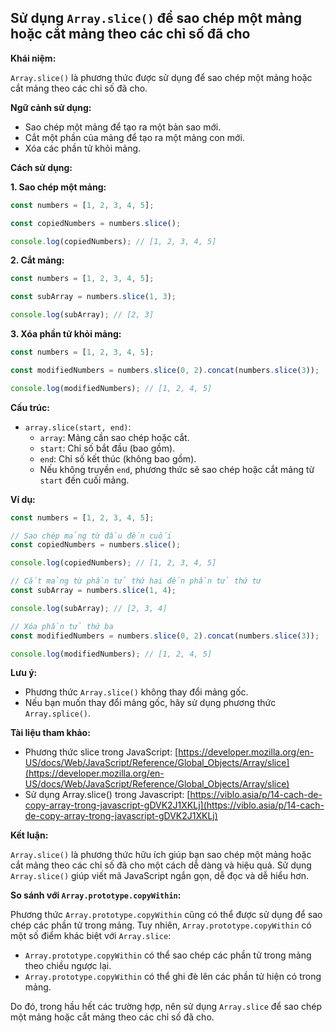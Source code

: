 ## Sử dụng `Array.slice()` để sao chép một mảng hoặc cắt mảng theo các chỉ số đã cho

**Khái niệm:**

`Array.slice()` là phương thức được sử dụng để sao chép một mảng hoặc cắt mảng theo các chỉ số đã cho.

**Ngữ cảnh sử dụng:**

- Sao chép một mảng để tạo ra một bản sao mới.
- Cắt một phần của mảng để tạo ra một mảng con mới.
- Xóa các phần tử khỏi mảng.

**Cách sử dụng:**

**1. Sao chép một mảng:**

```javascript
const numbers = [1, 2, 3, 4, 5];

const copiedNumbers = numbers.slice();

console.log(copiedNumbers); // [1, 2, 3, 4, 5]
```

**2. Cắt mảng:**

```javascript
const numbers = [1, 2, 3, 4, 5];

const subArray = numbers.slice(1, 3);

console.log(subArray); // [2, 3]
```

**3. Xóa phần tử khỏi mảng:**

```javascript
const numbers = [1, 2, 3, 4, 5];

const modifiedNumbers = numbers.slice(0, 2).concat(numbers.slice(3));

console.log(modifiedNumbers); // [1, 2, 4, 5]
```

**Cấu trúc:**

- `array.slice(start, end)`:
  - `array`: Mảng cần sao chép hoặc cắt.
  - `start`: Chỉ số bắt đầu (bao gồm).
  - `end`: Chỉ số kết thúc (không bao gồm).
  - Nếu không truyền `end`, phương thức sẽ sao chép hoặc cắt mảng từ `start` đến cuối mảng.

**Ví dụ:**

```javascript
const numbers = [1, 2, 3, 4, 5];

// Sao chép mảng từ đầu đến cuối
const copiedNumbers = numbers.slice();

console.log(copiedNumbers); // [1, 2, 3, 4, 5]

// Cắt mảng từ phần tử thứ hai đến phần tử thứ tư
const subArray = numbers.slice(1, 4);

console.log(subArray); // [2, 3, 4]

// Xóa phần tử thứ ba
const modifiedNumbers = numbers.slice(0, 2).concat(numbers.slice(3));

console.log(modifiedNumbers); // [1, 2, 4, 5]
```

**Lưu ý:**

- Phương thức `Array.slice()` không thay đổi mảng gốc.
- Nếu bạn muốn thay đổi mảng gốc, hãy sử dụng phương thức `Array.splice()`.

**Tài liệu tham khảo:**

- Phương thức slice trong JavaScript: [https://developer.mozilla.org/en-US/docs/Web/JavaScript/Reference/Global_Objects/Array/slice](https://developer.mozilla.org/en-US/docs/Web/JavaScript/Reference/Global_Objects/Array/slice)
- Sử dụng Array.slice() trong Javascript: [https://viblo.asia/p/14-cach-de-copy-array-trong-javascript-gDVK2J1XKLj](https://viblo.asia/p/14-cach-de-copy-array-trong-javascript-gDVK2J1XKLj)

**Kết luận:**

`Array.slice()` là phương thức hữu ích giúp bạn sao chép một mảng hoặc cắt mảng theo các chỉ số đã cho một cách dễ dàng và hiệu quả. Sử dụng `Array.slice()` giúp viết mã JavaScript ngắn gọn, dễ đọc và dễ hiểu hơn.

**So sánh với `Array.prototype.copyWithin`:**

Phương thức `Array.prototype.copyWithin` cũng có thể được sử dụng để sao chép các phần tử trong mảng. Tuy nhiên, `Array.prototype.copyWithin` có một số điểm khác biệt với `Array.slice`:

- `Array.prototype.copyWithin` có thể sao chép các phần tử trong mảng theo chiều ngược lại.
- `Array.prototype.copyWithin` có thể ghi đè lên các phần tử hiện có trong mảng.

Do đó, trong hầu hết các trường hợp, nên sử dụng `Array.slice` để sao chép một mảng hoặc cắt mảng theo các chỉ số đã cho.
